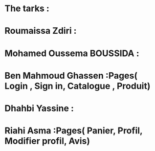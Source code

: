 # The tarks : 
# Roumaissa Zdiri : 
# Mohamed Oussema BOUSSIDA : 
# Ben Mahmoud Ghassen :Pages( Login , Sign in, Catalogue , Produit)
# Dhahbi Yassine :
# Riahi Asma :Pages( Panier, Profil, Modifier profil, Avis)
